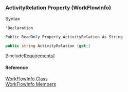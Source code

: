 ﻿### ActivityRelation Property (WorkFlowInfo)

Syntax

```vbnet
'Declaration

Public ReadOnly Property ActivityRelation As String
```

```csharp
public string ActivityRelation {get;}
```

[!include[Requirements](../partials/requirements.md)]

#### Reference

[WorkFlowInfo Class](fcSDK~FChoice.Foundation.Clarify.Workflow.WorkFlowInfo.md)  
[WorkFlowInfo Members](fcSDK~FChoice.Foundation.Clarify.Workflow.WorkFlowInfo_members.md)